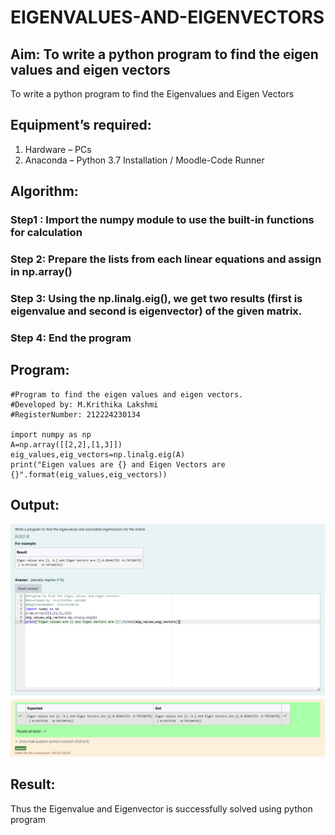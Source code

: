 # EIGENVALUES-AND-EIGENVECTORS
## Aim: To write a python program to find the eigen values and eigen vectors
To write a python program to find the Eigenvalues and Eigen Vectors
## Equipment’s required:
1. 	Hardware – PCs
2. 	Anaconda – Python 3.7 Installation / Moodle-Code Runner
## Algorithm:
### Step1 : Import the numpy module to use the built-in functions for calculation
### Step 2: Prepare the lists from each linear equations and assign in np.array()
### Step 3: Using the np.linalg.eig(),  we get two results (first is eigenvalue and second is eigenvector) of the given matrix.
### Step 4: End the program

## Program:
```
#Program to find the eigen values and eigen vectors.
#Developed by: M.Krithika Lakshmi 
#RegisterNumber: 212224230134

import numpy as np
A=np.array([[2,2],[1,3]])
eig_values,eig_vectors=np.linalg.eig(A)
print("Eigen values are {} and Eigen Vectors are {}".format(eig_values,eig_vectors))
```

## Output:
![alt text](<Screenshot 2025-04-21 111255.png>)
## Result:
Thus the Eigenvalue and Eigenvector is successfully solved using python program
